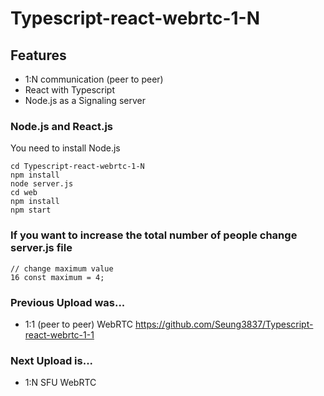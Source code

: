 # Typescript-react-webrtc-1-N

## Features
- 1:N communication (peer to peer)
- React with Typescript
- Node.js as a Signaling server


### Node.js and React.js
You need to install Node.js
```
cd Typescript-react-webrtc-1-N
npm install
node server.js
cd web
npm install
npm start
```

### If you want to increase the total number of people change server.js file
```
// change maximum value
16 const maximum = 4;
```

### Previous Upload was... 
- 1:1 (peer to peer) WebRTC https://github.com/Seung3837/Typescript-react-webrtc-1-1

### Next Upload is...
- 1:N SFU WebRTC
